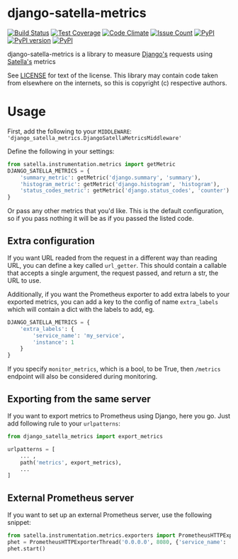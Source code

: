django-satella-metrics
======================
[![Build Status](https://travis-ci.org/piotrmaslanka/django-satella-metrics.svg)](https://travis-ci.org/piotrmaslanka/django-satella-metrics)
[![Test Coverage](https://api.codeclimate.com/v1/badges/34b392b61482d98ad3f0/test_coverage)](https://codeclimate.com/github/piotrmaslanka/django-satella-metrics/test_coverage)
[![Code Climate](https://codeclimate.com/github/piotrmaslanka/django-satella-metrics/badges/gpa.svg)](https://codeclimate.com/github/piotrmaslanka/django-satella-metrics)
[![Issue Count](https://codeclimate.com/github/piotrmaslanka/django-satella-metrics/badges/issue_count.svg)](https://codeclimate.com/github/piotrmaslanka/django-satella-metrics)
[![PyPI](https://img.shields.io/pypi/pyversions/django-satella-metrics.svg)](https://pypi.python.org/pypi/django-satella-metrics)
[![PyPI version](https://badge.fury.io/py/django-satella-metrics.svg)](https://badge.fury.io/py/django-satella-metrics)
[![PyPI](https://img.shields.io/pypi/implementation/django-satella-metrics.svg)](https://pypi.python.org/pypi/django-satella-metrics)

django-satella-metrics is a library to measure [Django's](https://github.com/django/django) 
requests using [Satella's](https://github.com/piotrmaslanka/satella) metrics

See [LICENSE](LICENSE) for text of the license. This library may contain
code taken from elsewhere on the internets, so this is copyright (c) respective authors.

Usage
=====

First, add the following to your `MIDDLEWARE`: `'django_satella_metrics.DjangoSatellaMetricsMiddleware'`

Define the following in your settings:

```python
from satella.instrumentation.metrics import getMetric
DJANGO_SATELLA_METRICS = {
    'summary_metric': getMetric('django.summary', 'summary'),
    'histogram_metric': getMetric('django.histogram', 'histogram'),
    'status_codes_metric': getMetric('django.status_codes', 'counter')
}
```

Or pass any other metrics that you'd like. This is the default configuration, so if you pass nothing it will be 
as if you passed the listed code.

## Extra configuration

If you want URL readed from the request in a different way than reading URL, you can define a key called `url_getter`.
This should contain a callable that accepts a single argument, the request passed, and return a str, the URL to use.

Additionally, if you want the Prometheus exporter to add extra labels to your exported metrics, you can add a key to
the config of name `extra_labels` which will contain a dict with the labels to add, eg.

```python
DJANGO_SATELLA_METRICS = {
    'extra_labels': {
        'service_name': 'my_service',
        'instance': 1
    }
}
```

If you specify `monitor_metrics`, which is a bool, to be True, then `/metrics` endpoint will also be considered during
monitoring.

## Exporting from the same server

If you want to export metrics to Prometheus using Django, here you go. Just add following rule to your `urlpatterns`:

```python
from django_satella_metrics import export_metrics

urlpatterns = [
    ... ,
    path('metrics', export_metrics),
    ...
]
```

## External Prometheus server

If you want to set up an external Prometheus server, use the following snippet:

```python
from satella.instrumentation.metrics.exporters import PrometheusHTTPExporterThread
phet = PrometheusHTTPExporterThread('0.0.0.0', 8080, {'service_name': 'my_service'})
phet.start()
```